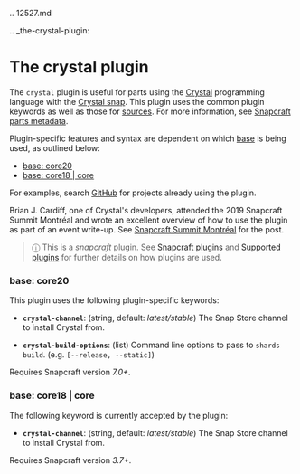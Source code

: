 .. 12527.md

.. _the-crystal-plugin:

# The crystal plugin

The `crystal` plugin is useful for parts using the [Crystal](https://crystal-lang.org/) programming language with the  [Crystal snap](https://snapcraft.io/crystal).  This plugin uses the common plugin keywords as well as those for [sources](/t/snapcraft-parts-metadata/8336#heading--source). For more information, see [Snapcraft parts metadata](/t/snapcraft-parts-metadata/8336).


Plugin-specific features and syntax are dependent on which [base](/t/base-snaps/11198) is being used, as outlined below:

- [base: core20](#heading--core20)
- [base: core18 | core](#heading--core18)

For examples, search [GitHub](https://github.com/search?q=path%3Asnapcraft.yaml+%22plugin%3A+crystal%22&type=Code) for projects already using the plugin.

Brian J. Cardiff, one of Crystal's developers, attended the 2019 Snapcraft Summit Montréal and wrote an excellent overview of how to use the plugin as part of an event write-up. See [Snapcraft Summit Montréal](https://crystal-lang.org/2019/06/19/snapcraft-summit-montreal.html) for the post.

> ⓘ  This is a *snapcraft* plugin. See [Snapcraft plugins](/t/snapcraft-plugins/4284) and [Supported plugins](/t/supported-plugins/8080) for further details on how plugins are used.

<h3 id='heading--core20'>base: core20</h3>

This plugin uses the following plugin-specific keywords:
-   **`crystal-channel`**: (string, default: _latest/stable_)
    The Snap Store channel to install Crystal from.

-   **`crystal-build-options`**: (list)
    Command line options to pass to `shards build`. (e.g. `[--release, --static]`)

Requires Snapcraft version _7.0+_.

<h3 id='heading--core18'>base: core18 | core</h3>

The following keyword is currently accepted by the plugin:
-   **`crystal-channel`**: (string, default: _latest/stable_)
    The Snap Store channel to install Crystal from.

Requires Snapcraft version _3.7+_.